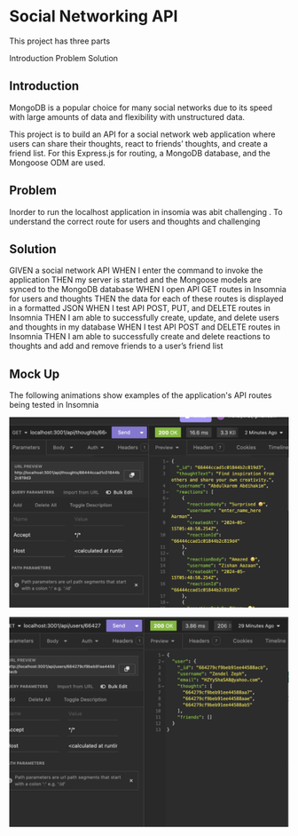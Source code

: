 # Social Networking API
This project has three parts

Introduction
Problem
Solution

## Introduction

MongoDB is a popular choice for many social networks due to its speed with large amounts of data and flexibility with unstructured data. 

This project is to build an API for a social network web application where users can share their thoughts, react to friends’ thoughts, and create a friend list. For this  Express.js for routing, a MongoDB database, and the Mongoose ODM are used. 




## Problem

Inorder to run the localhost application in insomia was abit challenging . To understand the correct route for users and thoughts and challenging 






## Solution


GIVEN a social network API
WHEN I enter the command to invoke the application
THEN my server is started and the Mongoose models are synced to the MongoDB database
WHEN I open API GET routes in Insomnia for users and thoughts
THEN the data for each of these routes is displayed in a formatted JSON
WHEN I test API POST, PUT, and DELETE routes in Insomnia
THEN I am able to successfully create, update, and delete users and thoughts in my database
WHEN I test API POST and DELETE routes in Insomnia
THEN I am able to successfully create and delete reactions to thoughts and add and remove friends to a user’s friend list


## Mock Up

The following animations show examples of the application's API routes being tested in Insomnia


![alt text](image.png)

![alt text](image-1.png)